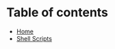 # Table of contents

* [Home](README.md)
* [Shell Scripts](https://github.com/offsec64?utf8=%E2%9C%93&tab=repositories&q=&type=&language=shell)

